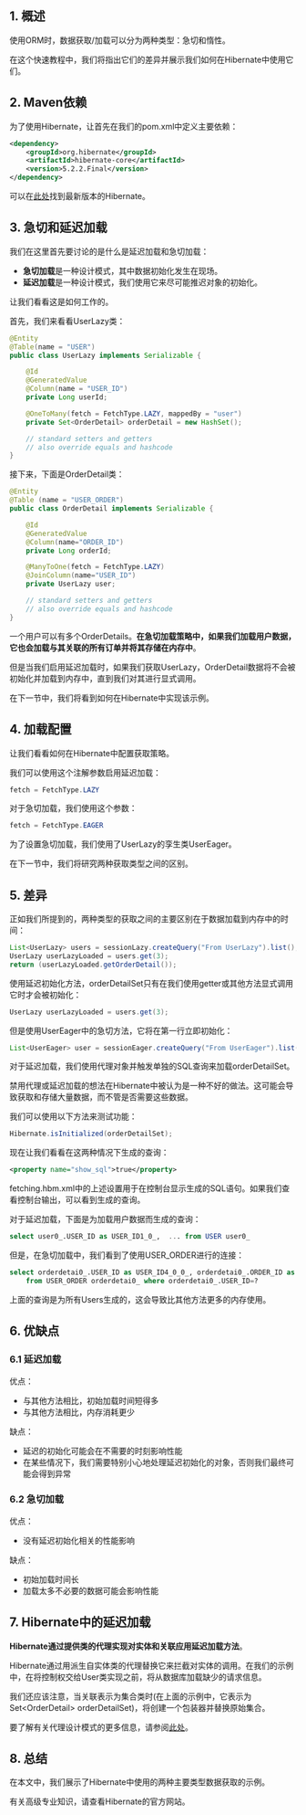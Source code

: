 ## 1. 概述

使用ORM时，数据获取/加载可以分为两种类型：急切和惰性。

在这个快速教程中，我们将指出它们的差异并展示我们如何在Hibernate中使用它们。

## 2. Maven依赖

为了使用Hibernate，让首先在我们的pom.xml中定义主要依赖：

```xml
<dependency>
    <groupId>org.hibernate</groupId>
    <artifactId>hibernate-core</artifactId>   
    <version>5.2.2.Final</version>
</dependency>
```

可以在[此处](https://mvnrepository.com/artifact/org.hibernate/hibernate-core)找到最新版本的Hibernate。

## 3. 急切和延迟加载

我们在这里首先要讨论的是什么是延迟加载和急切加载：

-   **急切加载**是一种设计模式，其中数据初始化发生在现场。
-   **延迟加载**是一种设计模式，我们使用它来尽可能推迟对象的初始化。

让我们看看这是如何工作的。

首先，我们来看看UserLazy类：

```java
@Entity
@Table(name = "USER")
public class UserLazy implements Serializable {

    @Id
    @GeneratedValue
    @Column(name = "USER_ID")
    private Long userId;

    @OneToMany(fetch = FetchType.LAZY, mappedBy = "user")
    private Set<OrderDetail> orderDetail = new HashSet();

    // standard setters and getters
    // also override equals and hashcode
}
```

接下来，下面是OrderDetail类：

```java
@Entity
@Table (name = "USER_ORDER")
public class OrderDetail implements Serializable {

    @Id
    @GeneratedValue
    @Column(name="ORDER_ID")
    private Long orderId;

    @ManyToOne(fetch = FetchType.LAZY)
    @JoinColumn(name="USER_ID")
    private UserLazy user;

    // standard setters and getters
    // also override equals and hashcode
}
```

一个用户可以有多个OrderDetails。**在急切加载策略中，如果我们加载用户数据，它也会加载与其关联的所有订单并将其存储在内存中**。

但是当我们启用延迟加载时，如果我们获取UserLazy，OrderDetail数据将不会被初始化并加载到内存中，直到我们对其进行显式调用。

在下一节中，我们将看到如何在Hibernate中实现该示例。

## 4. 加载配置

让我们看看如何在Hibernate中配置获取策略。

我们可以使用这个注解参数启用延迟加载：

```java
fetch = FetchType.LAZY
```

对于急切加载，我们使用这个参数：

```java
fetch = FetchType.EAGER
```

为了设置急切加载，我们使用了UserLazy的孪生类UserEager。

在下一节中，我们将研究两种获取类型之间的区别。

## 5. 差异

正如我们所提到的，两种类型的获取之间的主要区别在于数据加载到内存中的时间：

```java
List<UserLazy> users = sessionLazy.createQuery("From UserLazy").list();
UserLazy userLazyLoaded = users.get(3);
return (userLazyLoaded.getOrderDetail());
```

使用延迟初始化方法，orderDetailSet只有在我们使用getter或其他方法显式调用它时才会被初始化：

```java
UserLazy userLazyLoaded = users.get(3);
```

但是使用UserEager中的急切方法，它将在第一行立即初始化：

```java
List<UserEager> user = sessionEager.createQuery("From UserEager").list();
```

对于延迟加载，我们使用代理对象并触发单独的SQL查询来加载orderDetailSet。

禁用代理或延迟加载的想法在Hibernate中被认为是一种不好的做法。这可能会导致获取和存储大量数据，而不管是否需要这些数据。

我们可以使用以下方法来测试功能：

```java
Hibernate.isInitialized(orderDetailSet);
```

现在让我们看看在这两种情况下生成的查询：

```xml
<property name="show_sql">true</property>
```

fetching.hbm.xml中的上述设置用于在控制台显示生成的SQL语句。如果我们查看控制台输出，可以看到生成的查询。

对于延迟加载，下面是为加载用户数据而生成的查询：

```sql
select user0_.USER_ID as USER_ID1_0_,  ... from USER user0_
```

但是，在急切加载中，我们看到了使用USER_ORDER进行的连接：

```sql
select orderdetai0_.USER_ID as USER_ID4_0_0_, orderdetai0_.ORDER_ID as ORDER_ID1_1_0_, orderdetai0_ ... 
    from USER_ORDER orderdetai0_ where orderdetai0_.USER_ID=?
```

上面的查询是为所有Users生成的，这会导致比其他方法更多的内存使用。

## 6. 优缺点

### 6.1 延迟加载

优点：

-   与其他方法相比，初始加载时间短得多
-   与其他方法相比，内存消耗更少

缺点：

-   延迟的初始化可能会在不需要的时刻影响性能
-   在某些情况下，我们需要特别小心地处理延迟初始化的对象，否则我们最终可能会得到异常

### 6.2 急切加载

优点：

-   没有延迟初始化相关的性能影响

缺点：

-   初始加载时间长
-   加载太多不必要的数据可能会影响性能

## 7. Hibernate中的延迟加载

**Hibernate通过提供类的代理实现对实体和关联应用延迟加载方法**。

Hibernate通过用派生自实体类的代理替换它来拦截对实体的调用。在我们的示例中，在将控制权交给User类实现之前，将从数据库加载缺少的请求信息。

我们还应该注意，当关联表示为集合类时(在上面的示例中，它表示为Set<OrderDetail\> orderDetailSet)，将创建一个包装器并替换原始集合。

要了解有关代理设计模式的更多信息，请参阅[此处](https://docs.oracle.com/javase/8/docs/technotes/guides/reflection/proxy.html)。

## 8. 总结

在本文中，我们展示了Hibernate中使用的两种主要类型数据获取的示例。

有关高级专业知识，请查看Hibernate的官方网站。